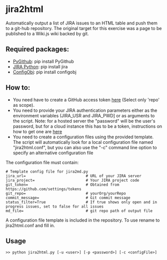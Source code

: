 # jira2html
Automatically output a list of JIRA issues to an HTML table and push them to a git-hub repository. The original target for this exercise was a page to be published to a Wiki.js wiki backed by git.

## Required packages:

* [PyGithub](https://github.com/PyGithub/PyGithub): pip install PyGithub
* [JIRA Python](https://jira.readthedocs.io/en/latest/installation.html): pip install jira
* [ConfigObj](https://configobj.readthedocs.io/en/latest/configobj.html): pip install configobj

## How to:

* You need have to create a GitHub access token [here](https://github.com/settings/tokens) (Select only 'repo' as scope).
* You need to provide your JIRA authentication parameters either as the environment variables (JIRA\_USR and JIRA\_PWD] or as arguments to the script. Note: for a hosted server the "password" will be the user's password, but for a cloud instance this has to be a token, instructions on how to get one are [here](https://confluence.atlassian.com/cloud/api-tokens-938839638.html)
* You need to create a configuration files using the provided template. The script will automatically look for a local configuration file named "jira2html.conf", 
  but you can also use the "-c" command line option to specify an alternative configuration file

The configuration file must contain:

```
# Template config file for jira2md.py
jira_url=                           # URL of your JIRA server
jira_project=                       # Your JIRA project code
git_token=                          # Obtained from https://github.com/settings/tokens
git_repo=                           # yourOrg/yourRepo
commit_message=                     # Git commit message
status_filter=True                  # If true shows only open and in progress issues, set to false for all issues
md_file=                            # git repo path of output file
```

A configuration file template is included in the repository. To use rename to jira2html.conf and fill in.

## Usage

```
>> python jira2html.py [-u <user>] [-p <password>] [-c <configFile>]
```
